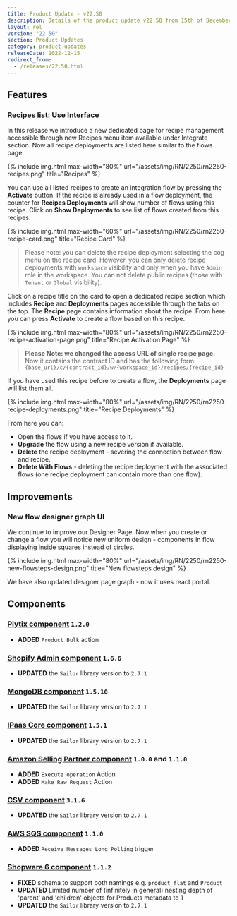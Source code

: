 ```yaml
---
title: Product Update - v22.50
description: Details of the product update v22.50 from 15th of December 2022.
layout: rel
version: "22.50"
section: Product Updates
category: product-updates
releaseDate: 2022-12-15
redirect_from:
  - /releases/22.50.html
---
```


## Features

### Recipes list: Use Interface

In this release we introduce a new dedicated page for recipe management accessible
through new Recipes menu item available under Integrate section. Now all recipe
deployments are listed here similar to the flows page.

{% include img.html max-width="80%" url="/assets/img/RN/2250/rn2250-recipes.png" title="Recipes" %}

You can use all listed recipes to create an integration flow by pressing
the **Activate** button. If the recipe is already used in a flow deployment,
the counter for **Recipes Deployments** will show number of flows using this recipe.
Click on **Show Deployments** to see list of flows created from this recipes.

{% include img.html max-width="60%" url="/assets/img/RN/2250/rn2250-recipe-card.png" title="Recipe Card" %}

> Please note: you can delete the recipe deployment selecting the cog menu on
> the recipe card. However, you can only delete recipe deployments with `workspace`
> visibility and only when you have `Admin` role in the workspace. You can not
> delete public recipes (those with `Tenant` or `Global` visibility).

Click on a recipe title on the card to open a dedicated recipe section
which includes **Recipe** and **Deployments** pages accessible through the tabs on
the top. The **Recipe** page contains information about the recipe. From here you
can press **Activate** to create a flow based on this recipe.

{% include img.html max-width="80%" url="/assets/img/RN/2250/rn2250-recipe-activation-page.png" title="Recipe Activation Page" %}

> **Please Note: we changed the access URL of single recipe page.** Now it
> contains the contract ID and has the following form:
> `{base_url}/c/{contract_id}/w/{workspace_id}/recipes/{recipe_id}`

If you have used this recipe before to create a flow, the **Deployments** page will
list them all.

{% include img.html max-width="80%" url="/assets/img/RN/2250/rn2250-recipe-deployments.png" title="Recipe Deployments" %}

From here you can:
*   Open the flows if you have access to it.
*   **Upgrade** the flow using a new recipe version if available.
*   **Delete** the recipe deployment - severing the connection between flow and recipe.
*   **Delete With Flows** - deleting the recipe deployment with the associated flows (one recipe deployment can contain more than one flow).

## Improvements

### New flow designer graph UI

We continue to improve our Designer Page. Now when you create or change a flow
you will notice new uniform design - components in flow displaying inside squares
instead of circles.

{% include img.html max-width="80%" url="/assets/img/RN/2250/rn2250-new-flowsteps-design.png" title="New flowsteps design" %}

We have also updated designer page graph - now it uses react portal.


## Components

### [Plytix component](/components/plytix/) `1.2.0`

*   **ADDED** `Product Bulk` action

### [Shopify Admin component](/components/shopify/) `1.6.6`

*   **UPDATED** the `Sailor` library version to `2.7.1`

### [MongoDB component](/components/mongodb/) `1.5.10`

*   **UPDATED** the `Sailor` library version to `2.7.1`

### [IPaas Core component](/components/ipaas-core/) `1.5.1`

*   **UPDATED** the `Sailor` library version to `2.7.1`

### [Amazon Selling Partner component](/components/amazon-selling-partner-api/) `1.0.0` and `1.1.0`

*   **ADDED** `Execute operation` Action
*   **ADDED** `Make Raw Request` Action

### [CSV component](/components/csv/) `3.1.6`

*   **UPDATED** the `Sailor` library version to `2.7.1`

### [AWS SQS component](/components/aws-sqs/) `1.1.0`

*   **ADDED** `Receive Messages Long Polling` trigger

### [Shopware 6 component](/components/shopware-6/) `1.1.2`

*   **FIXED** schema to support both namings e.g. `product_flat` and `Product`
*   **UPDATED** Limited number of (infinitely in general) nesting depth of 'parent' and 'children' objects for Products metadata to 1
*   **UPDATED** the `Sailor` library version to `2.7.1`

